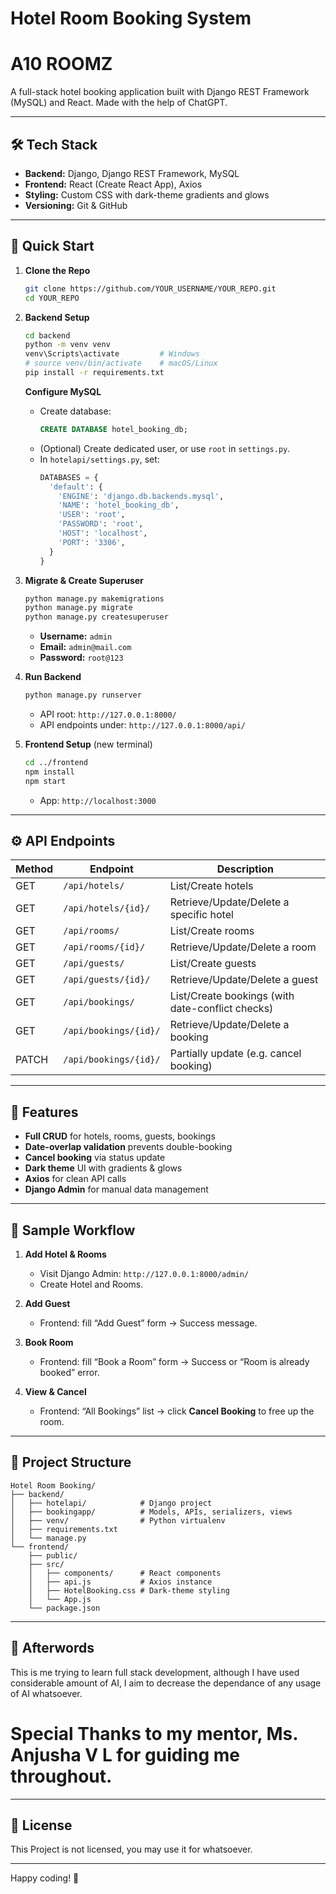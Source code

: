# Hotel Room Booking System

# A10 ROOMZ

A full-stack hotel booking application built with Django REST Framework (MySQL) and React.
Made with the help of ChatGPT.

---

## 🛠️ Tech Stack

- **Backend:** Django, Django REST Framework, MySQL
- **Frontend:** React (Create React App), Axios
- **Styling:** Custom CSS with dark-theme gradients and glows
- **Versioning:** Git & GitHub

---

## 🚀 Quick Start

1. **Clone the Repo**

   ```bash
   git clone https://github.com/YOUR_USERNAME/YOUR_REPO.git
   cd YOUR_REPO
   ```

2. **Backend Setup**

   ```bash
   cd backend
   python -m venv venv
   venv\Scripts\activate         # Windows
   # source venv/bin/activate    # macOS/Linux
   pip install -r requirements.txt
   ```

   **Configure MySQL**

   - Create database:
     ```sql
     CREATE DATABASE hotel_booking_db;
     ```
   - (Optional) Create dedicated user, or use `root` in `settings.py`.
   - In `hotelapi/settings.py`, set:
     ```py
     DATABASES = {
       'default': {
         'ENGINE': 'django.db.backends.mysql',
         'NAME': 'hotel_booking_db',
         'USER': 'root',
         'PASSWORD': 'root',
         'HOST': 'localhost',
         'PORT': '3306',
       }
     }
     ```

3. **Migrate & Create Superuser**

   ```bash
   python manage.py makemigrations
   python manage.py migrate
   python manage.py createsuperuser
   ```

   - **Username:** `admin`
   - **Email:** `admin@mail.com`
   - **Password:** `root@123`

4. **Run Backend**

   ```bash
   python manage.py runserver
   ```

   - API root: `http://127.0.0.1:8000/`
   - API endpoints under: `http://127.0.0.1:8000/api/`

5. **Frontend Setup** (new terminal)

   ```bash
   cd ../frontend
   npm install
   npm start
   ```

   - App: `http://localhost:3000`

---

## ⚙️ API Endpoints

| Method | Endpoint              | Description                                      |
| ------ | --------------------- | ------------------------------------------------ |
| GET    | `/api/hotels/`        | List/Create hotels                               |
| GET    | `/api/hotels/{id}/`   | Retrieve/Update/Delete a specific hotel          |
| GET    | `/api/rooms/`         | List/Create rooms                                |
| GET    | `/api/rooms/{id}/`    | Retrieve/Update/Delete a room                    |
| GET    | `/api/guests/`        | List/Create guests                               |
| GET    | `/api/guests/{id}/`   | Retrieve/Update/Delete a guest                   |
| GET    | `/api/bookings/`      | List/Create bookings (with date-conflict checks) |
| GET    | `/api/bookings/{id}/` | Retrieve/Update/Delete a booking                 |
| PATCH  | `/api/bookings/{id}/` | Partially update (e.g. cancel booking)           |

---

## 🎯 Features

- **Full CRUD** for hotels, rooms, guests, bookings
- **Date-overlap validation** prevents double-booking
- **Cancel booking** via status update
- **Dark theme** UI with gradients & glows
- **Axios** for clean API calls
- **Django Admin** for manual data management

---

## 🧪 Sample Workflow

1. **Add Hotel & Rooms**

   - Visit Django Admin: `http://127.0.0.1:8000/admin/`
   - Create Hotel and Rooms.

2. **Add Guest**

   - Frontend: fill “Add Guest” form → Success message.

3. **Book Room**

   - Frontend: fill “Book a Room” form → Success or “Room is already booked” error.

4. **View & Cancel**

   - Frontend: “All Bookings” list → click **Cancel Booking** to free up the room.

---

## 📂 Project Structure

```
Hotel Room Booking/
├── backend/
│   ├── hotelapi/            # Django project
│   ├── bookingapp/          # Models, APIs, serializers, views
│   ├── venv/                # Python virtualenv
│   ├── requirements.txt
│   └── manage.py
└── frontend/
    ├── public/
    ├── src/
    │   ├── components/      # React components
    │   ├── api.js           # Axios instance
    │   ├── HotelBooking.css # Dark-theme styling
    │   └── App.js
    └── package.json
```

---

## 🤝 Afterwords

This is me trying to learn full stack development, although I have used considerable amount of AI, I aim to decrease the dependance
of any usage of AI whatsoever.
# Special Thanks to my mentor, Ms. Anjusha V L for guiding me throughout.

---

## 📝 License

This Project is not licensed, you may use it for whatsoever. 

---

Happy coding! 🚀

